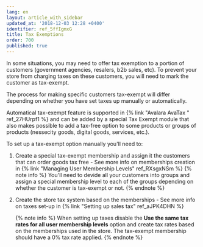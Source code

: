 ```yaml
---
lang: en
layout: article_with_sidebar
updated_at: '2018-12-03 12:28 +0400'
identifier: ref_5ffIgmxG
title: Tax Exemptions
order: 700
published: true
---
```

In some situations, you may need to offer tax exemption to a portion of customers (government agencies, resalers, b2b sales, etc). To prevent your store from charging taxes on these customers, you will need to mark the customer as tax-exempt.

The process for making specific customers tax-exempt will differ depending on whether you have set taxes up manually or automatically.

Automatical tax-exempt feature is supported in {% link "Avalara AvaTax " ref_27HUrpf1 %} and can be added by a special Tax Exempt module that also makes possible to add a tax-free option to some products or groups of products (nessecity goods, digital goods, services, etc.).

To set up a tax-exempt option manually you'll need to:

1. Create a special tax-exempt membership and assign it the customers that can order goods tax free - See more info on memberships creation in {% link "Managing User Membership Levels" ref_RXsgxNSm %}
   {% note info %}
   You'll need to devide all your customers into groups and assign a special membership level to each of the groups depending on whether the customer is tax-exempt or not.
   {% endnote %}

2. Create the store tax system based on the memberships - See more info on taxes set-up in {% link "Setting up sales tax" ref_aJPK4DHN %}
  
   {% note info %}
   When setting up taxes disable the **Use the same tax rates for all user membership levels** option and create tax rates based on the memberships used in the store. The tax-exempt membership should have a 0% tax rate applied.
   {% endnote %}

